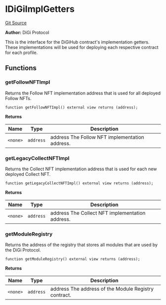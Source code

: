 # IDiGiImplGetters
[Git Source](https://github.com/digiv3rse/protocol-contracts/blob/78826068117a4eb9f5d01837d2d88deb72b92ea0/contracts/interfaces/IDiGiImplGetters.sol)

**Author:**
DiGi Protocol

This is the interface for the DiGiHub contract's implementation getters. These implementations will be used
for deploying each respective contract for each profile.


## Functions
### getFollowNFTImpl

Returns the Follow NFT implementation address that is used for all deployed Follow NFTs.


```solidity
function getFollowNFTImpl() external view returns (address);
```
**Returns**

|Name|Type|Description|
|----|----|-----------|
|`<none>`|`address`|address The Follow NFT implementation address.|


### getLegacyCollectNFTImpl

Returns the Collect NFT implementation address that is used for each new deployed Collect NFT.


```solidity
function getLegacyCollectNFTImpl() external view returns (address);
```
**Returns**

|Name|Type|Description|
|----|----|-----------|
|`<none>`|`address`|address The Collect NFT implementation address.|


### getModuleRegistry

Returns the address of the registry that stores all modules that are used by the DiGi Protocol.


```solidity
function getModuleRegistry() external view returns (address);
```
**Returns**

|Name|Type|Description|
|----|----|-----------|
|`<none>`|`address`|address The address of the Module Registry contract.|



